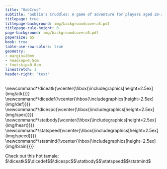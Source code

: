 ```yaml
---
title: "GobCrud"
subtitle: "Goblin's Cruddles: A game of adventure for players aged 28-35."
titlepage: true
titlepage-background: img/backgroundcovera5.pdf
titlepage-rule-height: 0
page-background: img/backgroundcovera5.pdf
papersize: a5
book: true
table-use-row-colors: true
geometry:
- margin=20mm
- headsep=0.5cm
- footskip=0.8cm
linestretch: 1
header-right: "test"
---
```



\newcommand*\diceatk{\vcenter{\hbox{\includegraphics[height=2.5ex]{img/atk}}}}
\newcommand*\dicedef{\vcenter{\hbox{\includegraphics[height=2.5ex]{img/def}}}}
\newcommand*\dicespc{\vcenter{\hbox{\includegraphics[height=2.5ex]{img/spec}}}}
\newcommand*\statbody{\vcenter{\hbox{\includegraphics[height=2.5ex]{img/heart}}}}
\newcommand*\statspeed{\vcenter{\hbox{\includegraphics[height=2.5ex]{img/speed}}}}
\newcommand*\statmind{\vcenter{\hbox{\includegraphics[height=2.5ex]{img/brain}}}}


Check out this hot tamale: $\diceatk$$\dicedef$$\dicespc$$\statbody$$\statspeed$$\statmind$






